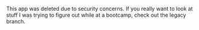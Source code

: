 This app was deleted due to security concerns. If you really want to look at stuff I was trying to figure out while at a bootcamp, check out the legacy branch.